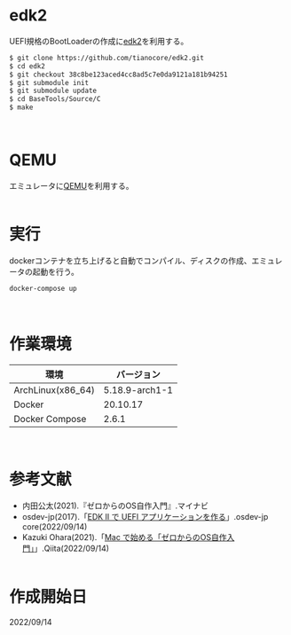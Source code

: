 # edk2
UEFI規格のBootLoaderの作成に[edk2](https://github.com/tianocore/edk2)を利用する。
```sh
$ git clone https://github.com/tianocore/edk2.git
$ cd edk2
$ git checkout 38c8be123aced4cc8ad5c7e0da9121a181b94251
$ git submodule init
$ git submodule update
$ cd BaseTools/Source/C
$ make
```
<br>

# QEMU
エミュレータに[QEMU](https://www.qemu.org/)を利用する。
<br><br>

# 実行
dockerコンテナを立ち上げると自動でコンパイル、ディスクの作成、エミュレータの起動を行う。
```sh
docker-compose up
```
<br>

# 作業環境
環境|バージョン
----|----
ArchLinux(x86_64)|5.18.9-arch1-1
Docker|20.10.17
Docker Compose|2.6.1
<br>

# 参考文献
- 内田公太(2021).『ゼロからのOS自作入門』.マイナビ
- osdev-jp(2017).「[EDK II で UEFI アプリケーションを作る](https://osdev-jp.readthedocs.io/ja/latest/2017/create-uefi-app-with-edk2.html)」.osdev-jp core(2022/09/14)
- Kazuki Ohara(2021).「[Mac で始める「ゼロからのOS自作入門」](https://qiita.com/yamoridon/items/4905765cc6e4f320c9b5)」.Qiita(2022/09/14)
<br><br>

# 作成開始日
2022/09/14